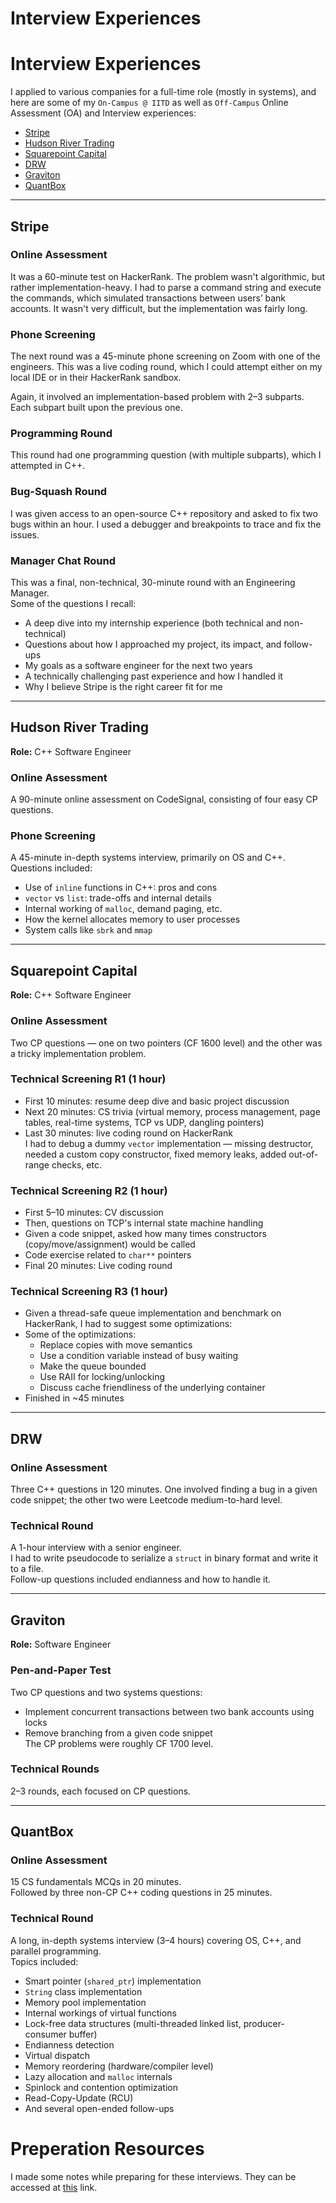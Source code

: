 # Interview Experiences
# Interview Experiences

I applied to various companies for a full-time role (mostly in systems), and here are some of my `On-Campus @ IITD` as
well as `Off-Campus` Online Assessment (OA) and Interview experiences:

- [Stripe](#stripe)  
- [Hudson River Trading](#hudson-river-trading)  
- [Squarepoint Capital](#squarepoint-capital)  
- [DRW](#drw)  
- [Graviton](#graviton)  
- [QuantBox](#quantbox)  

---

## Stripe

### Online Assessment
It was a 60-minute test on HackerRank. The problem wasn't algorithmic, but rather implementation-heavy.
I had to parse a command string and execute the commands, which simulated transactions between users’ bank accounts.
It wasn't very difficult, but the implementation was fairly long.

### Phone Screening
The next round was a 45-minute phone screening on Zoom with one of the engineers.
This was a live coding round, which I could attempt either on my local IDE or in their HackerRank sandbox.

Again, it involved an implementation-based problem with 2–3 subparts. Each subpart built upon the previous one.

### Programming Round
This round had one programming question (with multiple subparts), which I attempted in C++.

### Bug-Squash Round
I was given access to an open-source C++ repository and asked to fix two bugs within an hour. I used a debugger and
breakpoints to trace and fix the issues.

### Manager Chat Round
This was a final, non-technical, 30-minute round with an Engineering Manager.  
Some of the questions I recall:
- A deep dive into my internship experience (both technical and non-technical)
- Questions about how I approached my project, its impact, and follow-ups
- My goals as a software engineer for the next two years
- A technically challenging past experience and how I handled it
- Why I believe Stripe is the right career fit for me

---

## Hudson River Trading  
**Role:** C++ Software Engineer

### Online Assessment  
A 90-minute online assessment on CodeSignal, consisting of four easy CP questions.

### Phone Screening  
A 45-minute in-depth systems interview, primarily on OS and C++.  
Questions included:
- Use of `inline` functions in C++: pros and cons
- `vector` vs `list`: trade-offs and internal details
- Internal working of `malloc`, demand paging, etc.
- How the kernel allocates memory to user processes
- System calls like `sbrk` and `mmap`

---

## Squarepoint Capital  
**Role:** C++ Software Engineer

### Online Assessment  
Two CP questions — one on two pointers (CF 1600 level) and the other was a tricky implementation problem.

### Technical Screening R1 (1 hour)
- First 10 minutes: resume deep dive and basic project discussion  
- Next 20 minutes: CS trivia (virtual memory, process management, page tables, real-time systems, TCP vs UDP, dangling pointers)  
- Last 30 minutes: live coding round on HackerRank  
  I had to debug a dummy `vector` implementation — missing destructor, needed a custom copy constructor, fixed memory leaks, added out-of-range checks, etc.

### Technical Screening R2 (1 hour)
- First 5–10 minutes: CV discussion  
- Then, questions on TCP's internal state machine handling  
- Given a code snippet, asked how many times constructors (copy/move/assignment) would be called  
- Code exercise related to `char**` pointers  
- Final 20 minutes: Live coding round

### Technical Screening R3 (1 hour)
- Given a thread-safe queue implementation and benchmark on HackerRank, I had to suggest some optimizations:  
- Some of the optimizations:
  - Replace copies with move semantics
  - Use a condition variable instead of busy waiting
  - Make the queue bounded
  - Use RAII for locking/unlocking
  - Discuss cache friendliness of the underlying container  
- Finished in ~45 minutes

---

## DRW

### Online Assessment  
Three C++ questions in 120 minutes. One involved finding a bug in a given code snippet; the other two were Leetcode medium-to-hard level.

### Technical Round  
A 1-hour interview with a senior engineer.  
I had to write pseudocode to serialize a `struct` in binary format and write it to a file.  
Follow-up questions included endianness and how to handle it.

---

## Graviton  
**Role:** Software Engineer

### Pen-and-Paper Test  
Two CP questions and two systems questions:  
- Implement concurrent transactions between two bank accounts using locks  
- Remove branching from a given code snippet  
The CP problems were roughly CF 1700 level.

### Technical Rounds  
2–3 rounds, each focused on CP questions.

---

## QuantBox

### Online Assessment  
15 CS fundamentals MCQs in 20 minutes.  
Followed by three non-CP C++ coding questions in 25 minutes.

### Technical Round  
A long, in-depth systems interview (3–4 hours) covering OS, C++, and parallel programming.  
Topics included:
- Smart pointer (`shared_ptr`) implementation  
- `String` class implementation  
- Memory pool implementation  
- Internal workings of virtual functions  
- Lock-free data structures (multi-threaded linked list, producer-consumer buffer)  
- Endianness detection  
- Virtual dispatch  
- Memory reordering (hardware/compiler level)  
- Lazy allocation and `malloc` internals  
- Spinlock and contention optimization  
- Read-Copy-Update (RCU)  
- And several open-ended follow-ups  


# Preperation Resources
I made some notes while preparing for these interviews.
They can be accessed at [this](https://github.com/Shivam5022/Knowledgebase-SV) link.
